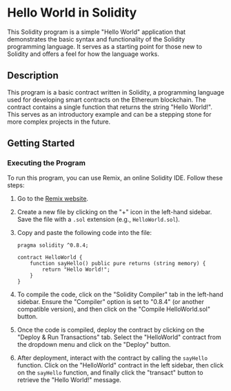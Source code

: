 # Hello World in Solidity

This Solidity program is a simple "Hello World" application that demonstrates the basic syntax and functionality of the Solidity programming language. It serves as a starting point for those new to Solidity and offers a feel for how the language works.

## Description

This program is a basic contract written in Solidity, a programming language used for developing smart contracts on the Ethereum blockchain. The contract contains a single function that returns the string "Hello World!". This serves as an introductory example and can be a stepping stone for more complex projects in the future.

## Getting Started

### Executing the Program

To run this program, you can use Remix, an online Solidity IDE. Follow these steps:

1. Go to the [Remix website](https://remix.ethereum.org/).
2. Create a new file by clicking on the "+" icon in the left-hand sidebar. Save the file with a `.sol` extension (e.g., `HelloWorld.sol`).
3. Copy and paste the following code into the file:

    ```solidity
    pragma solidity ^0.8.4;

    contract HelloWorld {
        function sayHello() public pure returns (string memory) {
            return "Hello World!";
        }
    }
    ```

4. To compile the code, click on the "Solidity Compiler" tab in the left-hand sidebar. Ensure the "Compiler" option is set to "0.8.4" (or another compatible version), and then click on the "Compile HelloWorld.sol" button.
5. Once the code is compiled, deploy the contract by clicking on the "Deploy & Run Transactions" tab. Select the "HelloWorld" contract from the dropdown menu and click on the "Deploy" button.
6. After deployment, interact with the contract by calling the `sayHello` function. Click on the "HelloWorld" contract in the left sidebar, then click on the `sayHello` function, and finally click the "transact" button to retrieve the "Hello World!" message.

